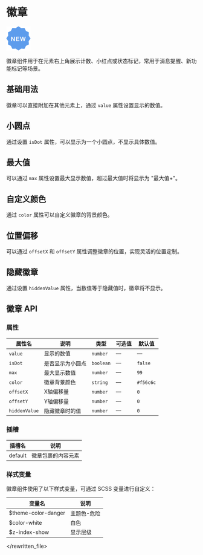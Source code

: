 # 徽章

![徽章](/components/badge.png)

徽章组件用于在元素右上角展示计数、小红点或状态标记，常用于消息提醒、新功能标记等场景。

## 基础用法

徽章可以直接附加在其他元素上，通过 `value` 属性设置显示的数值。

<demo component-name="badge" examples="basic"></demo>

## 小圆点

通过设置 `isDot` 属性，可以显示为一个小圆点，不显示具体数值。

<demo component-name="badge" examples="dot"></demo>

## 最大值

可以通过 `max` 属性设置最大显示数值，超过最大值时将显示为 "最大值+"。

<demo component-name="badge" examples="max"></demo>

## 自定义颜色

通过 `color` 属性可以自定义徽章的背景颜色。

<demo component-name="badge" examples="color"></demo>

## 位置偏移

可以通过 `offsetX` 和 `offsetY` 属性调整徽章的位置，实现灵活的位置定制。

<demo component-name="badge" examples="offset"></demo>

## 隐藏徽章

通过设置 `hiddenValue` 属性，当数值等于隐藏值时，徽章将不显示。

<demo component-name="badge" examples="hidden"></demo>

## 徽章 API

### 属性

| 属性名       | 说明                   | 类型       | 可选值           | 默认值    |
| ------------ | ---------------------- | ---------- | ---------------- | --------- |
| `value`      | 显示的数值             | `number`   | —                | —         |
| `isDot`      | 是否显示为小圆点       | `boolean`  | —                | `false`   |
| `max`        | 最大显示数值           | `number`   | —                | `99`      |
| `color`      | 徽章背景颜色           | `string`   | —                | `#f56c6c` |
| `offsetX`    | X轴偏移量              | `number`   | —                | `0`       |
| `offsetY`    | Y轴偏移量              | `number`   | —                | `0`       |
| `hiddenValue`| 隐藏徽章时的值         | `number`   | —                | `0`       |

### 插槽

| 插槽名  | 说明               |
| ------- | ------------------ |
| default | 徽章包裹的内容元素 |

### 样式变量

徽章组件使用了以下样式变量，可通过 SCSS 变量进行自定义：

| 变量名                | 说明           |
| --------------------- | -------------- |
| $theme-color-danger   | 主题色-危险    |
| $color-white          | 白色           |
| $z-index-show         | 显示层级       |
</rewritten_file> 